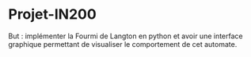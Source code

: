 # Projet-IN200

But : implémenter la Fourmi de Langton en python et avoir une interface graphique permettant de visualiser le comportement de cet automate.
